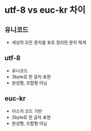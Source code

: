# utf-8 vs euc-kr 차이
## 유니코드
* 세상의 모든 문자를 표로 정리한 문자 체계

## utf-8
* 유니코드
* 3byte로 한 글자 표현
* 완성형, 조합형 아님

## euc-kr
* 아스키 코드 기반
* 2byte로 한 글자 표현
* 완성형, 조합형 아님